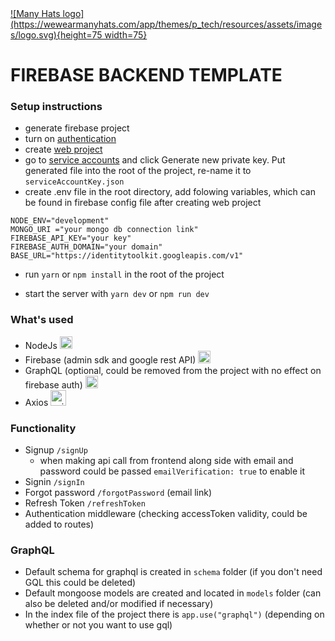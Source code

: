 <a href="https://www.wewearmanyhats.com" target="_blank">
![Many Hats logo](https://wewearmanyhats.com/app/themes/p_tech/resources/assets/images/logo.svg){height=75 width=75}
</a>

# FIREBASE BACKEND TEMPLATE

### Setup instructions

- generate firebase project
- turn on [authentication](https://console.firebase.google.com/project/_/authentication/providers)
- create [web project](https://console.firebase.google.com/project/_/overview)
- go to [service accounts](https://console.firebase.google.com/project/_/settings/serviceaccounts/adminsdk) and click Generate new private key. Put generated file into the root of the project, re-name it to `serviceAccountKey.json`
- create .env file in the root directory, add folowing variables, which can be found in firebase config file after creating web project

```
NODE_ENV="development"
MONGO_URI ="your mongo db connection link"
FIREBASE_API_KEY="your key"
FIREBASE_AUTH_DOMAIN="your domain"
BASE_URL="https://identitytoolkit.googleapis.com/v1"
```

- run `yarn` or `npm install` in the root of the project

- start the server with `yarn dev` or `npm run dev`

### What's used

- NodeJs <a href="https://nodejs.org/en/" target="_blank"><img style="height: 20px" alt="nodejs" src="https://img.shields.io/badge/Node.js-43853D?style=for-the-badge&logo=nodedotjs&logoColor=white" ></a>
- Firebase (admin sdk and google rest API) <a href="https://firebase.google.com/" target="_blank"><img style="height: 20px" alt="firebase" src="https://img.shields.io/badge/firebase-ffca28?style=for-the-badge&logo=firebase&logoColor=black" ></a>
- GraphQL (optional, could be removed from the project with no effect on firebase auth) <a href="https://graphql.org/" target="_blank"><img style="height: 20px" alt="graphql" src="https://img.shields.io/badge/GraphQl-E10098?style=for-the-badge&logo=graphql&logoColor=white"></a>
- Axios <a href="https://axios-http.com/" target="_blank"><img style="height: 25px; width: 25px" alt="axios" src="https://avatars.githubusercontent.com/u/32372333?s=160&v=4"></a>

### Functionality

- Signup `/signUp`
  - when making api call from frontend along side with email and password could be passed `emailVerification: true` to enable it
- Signin `/signIn`
- Forgot password `/forgotPassword` (email link)
- Refresh Token `/refreshToken`
- Authentication middleware (checking accessToken validity, could be added to routes)

### GraphQL

- Default schema for graphql is created in `schema` folder (if you don't need GQL this could be deleted)
- Default mongoose models are created and located in `models` folder (can also be deleted and/or modified if necessary)
- In the index file of the project there is `app.use("graphql")` (depending on whether or not you want to use gql)
